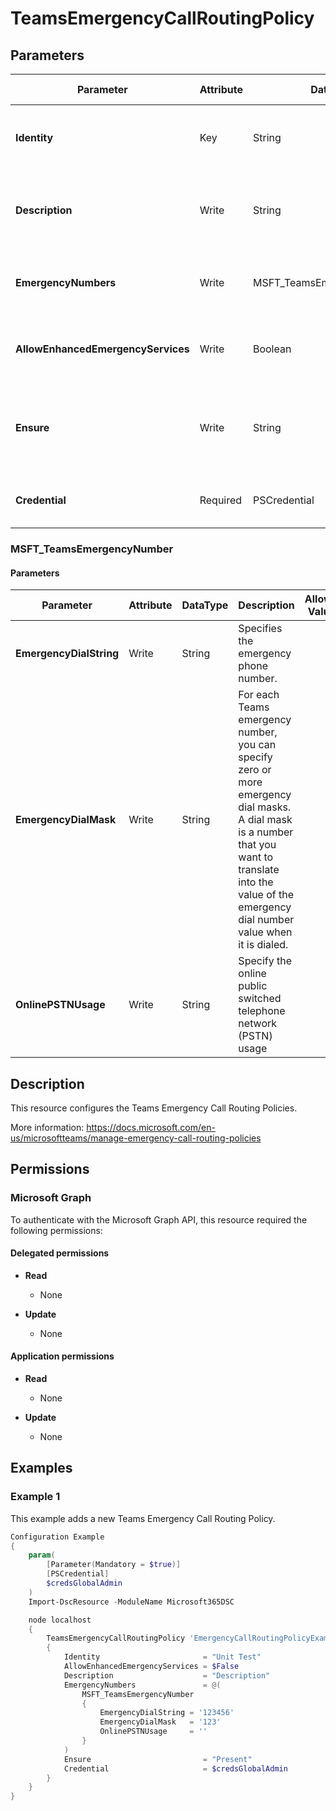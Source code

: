 ﻿# TeamsEmergencyCallRoutingPolicy

## Parameters

| Parameter | Attribute | DataType | Description | Allowed Values |
| --- | --- | --- | --- | --- |
| **Identity** | Key | String | Identity of the Teams Emergency Call Routing Policy. | |
| **Description** | Write | String | Description of the Teams Emergency Call Routing Policy. | |
| **EmergencyNumbers** | Write | MSFT_TeamsEmergencyNumber[] | Emergency number(s) associated with the policy. | |
| **AllowEnhancedEmergencyServices** | Write | Boolean | Flag to enable Enhanced Emergency Services | |
| **Ensure** | Write | String | Present ensures the policy exists, absent ensures it is removed. | `Present`, `Absent` |
| **Credential** | Required | PSCredential | Credentials of the Teams Admin. | |

### MSFT_TeamsEmergencyNumber

#### Parameters

| Parameter | Attribute | DataType | Description | Allowed Values |
| --- | --- | --- | --- | --- |
| **EmergencyDialString** | Write | String | Specifies the emergency phone number. | |
| **EmergencyDialMask** | Write | String | For each Teams emergency number, you can specify zero or more emergency dial masks. A dial mask is a number that you want to translate into the value of the emergency dial number value when it is dialed. | |
| **OnlinePSTNUsage** | Write | String | Specify the online public switched telephone network (PSTN) usage | |


## Description

This resource configures the Teams Emergency Call Routing Policies.

More information: https://docs.microsoft.com/en-us/microsoftteams/manage-emergency-call-routing-policies

## Permissions

### Microsoft Graph

To authenticate with the Microsoft Graph API, this resource required the following permissions:

#### Delegated permissions

- **Read**

    - None

- **Update**

    - None

#### Application permissions

- **Read**

    - None

- **Update**

    - None

## Examples

### Example 1

This example adds a new Teams Emergency Call Routing Policy.

```powershell
Configuration Example
{
    param(
        [Parameter(Mandatory = $true)]
        [PSCredential]
        $credsGlobalAdmin
    )
    Import-DscResource -ModuleName Microsoft365DSC

    node localhost
    {
        TeamsEmergencyCallRoutingPolicy 'EmergencyCallRoutingPolicyExample'
        {
            Identity                       = "Unit Test"
            AllowEnhancedEmergencyServices = $False
            Description                    = "Description"
            EmergencyNumbers               = @(
                MSFT_TeamsEmergencyNumber
                {
                    EmergencyDialString = '123456'
                    EmergencyDialMask   = '123'
                    OnlinePSTNUsage     = ''
                }
            )
            Ensure                         = "Present"
            Credential                     = $credsGlobalAdmin
        }
    }
}
```

